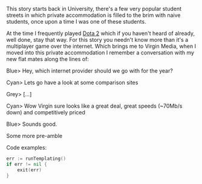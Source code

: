 This story starts back in University, there's a few very popular student streets in which private
accommodation is filled to the brim with naive students, once upon a time I was one of these students.

At the time I frequently played [Dota 2](https://www.dota2.com/home) which if you haven't heard of already,
well done, stay that way. For this story you needn't know more than it's a multiplayer game over the internet.
Which brings me to Virgin Media, when I moved into this private accommodation I remember a conversation with
my new flat mates along the lines of:

Blue>  Hey, which internet provider should we go with for the year?

Cyan>  Lets go have a look at some comparison sites

Grey>  [...]

Cyan>  Wow Virgin sure looks like a great deal, great speeds (~70Mb/s down) and competitively priced

Blue>  Sounds good.

Some more pre-amble

Code examples:

```go
err := runTemplating()
if err != nil {
	exit(err)
}
```
